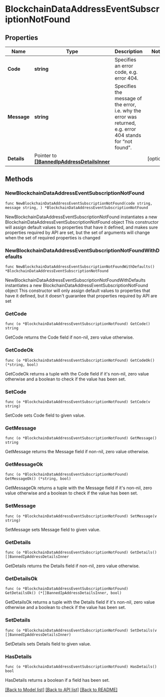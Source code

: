 # BlockchainDataAddressEventSubscriptionNotFound

## Properties

Name | Type | Description | Notes
------------ | ------------- | ------------- | -------------
**Code** | **string** | Specifies an error code, e.g. error 404. | 
**Message** | **string** | Specifies the message of the error, i.e. why the error was returned, e.g. error 404 stands for “not found”. | 
**Details** | Pointer to [**[]BannedIpAddressDetailsInner**](BannedIpAddressDetailsInner.md) |  | [optional] 

## Methods

### NewBlockchainDataAddressEventSubscriptionNotFound

`func NewBlockchainDataAddressEventSubscriptionNotFound(code string, message string, ) *BlockchainDataAddressEventSubscriptionNotFound`

NewBlockchainDataAddressEventSubscriptionNotFound instantiates a new BlockchainDataAddressEventSubscriptionNotFound object
This constructor will assign default values to properties that have it defined,
and makes sure properties required by API are set, but the set of arguments
will change when the set of required properties is changed

### NewBlockchainDataAddressEventSubscriptionNotFoundWithDefaults

`func NewBlockchainDataAddressEventSubscriptionNotFoundWithDefaults() *BlockchainDataAddressEventSubscriptionNotFound`

NewBlockchainDataAddressEventSubscriptionNotFoundWithDefaults instantiates a new BlockchainDataAddressEventSubscriptionNotFound object
This constructor will only assign default values to properties that have it defined,
but it doesn't guarantee that properties required by API are set

### GetCode

`func (o *BlockchainDataAddressEventSubscriptionNotFound) GetCode() string`

GetCode returns the Code field if non-nil, zero value otherwise.

### GetCodeOk

`func (o *BlockchainDataAddressEventSubscriptionNotFound) GetCodeOk() (*string, bool)`

GetCodeOk returns a tuple with the Code field if it's non-nil, zero value otherwise
and a boolean to check if the value has been set.

### SetCode

`func (o *BlockchainDataAddressEventSubscriptionNotFound) SetCode(v string)`

SetCode sets Code field to given value.


### GetMessage

`func (o *BlockchainDataAddressEventSubscriptionNotFound) GetMessage() string`

GetMessage returns the Message field if non-nil, zero value otherwise.

### GetMessageOk

`func (o *BlockchainDataAddressEventSubscriptionNotFound) GetMessageOk() (*string, bool)`

GetMessageOk returns a tuple with the Message field if it's non-nil, zero value otherwise
and a boolean to check if the value has been set.

### SetMessage

`func (o *BlockchainDataAddressEventSubscriptionNotFound) SetMessage(v string)`

SetMessage sets Message field to given value.


### GetDetails

`func (o *BlockchainDataAddressEventSubscriptionNotFound) GetDetails() []BannedIpAddressDetailsInner`

GetDetails returns the Details field if non-nil, zero value otherwise.

### GetDetailsOk

`func (o *BlockchainDataAddressEventSubscriptionNotFound) GetDetailsOk() (*[]BannedIpAddressDetailsInner, bool)`

GetDetailsOk returns a tuple with the Details field if it's non-nil, zero value otherwise
and a boolean to check if the value has been set.

### SetDetails

`func (o *BlockchainDataAddressEventSubscriptionNotFound) SetDetails(v []BannedIpAddressDetailsInner)`

SetDetails sets Details field to given value.

### HasDetails

`func (o *BlockchainDataAddressEventSubscriptionNotFound) HasDetails() bool`

HasDetails returns a boolean if a field has been set.


[[Back to Model list]](../README.md#documentation-for-models) [[Back to API list]](../README.md#documentation-for-api-endpoints) [[Back to README]](../README.md)


